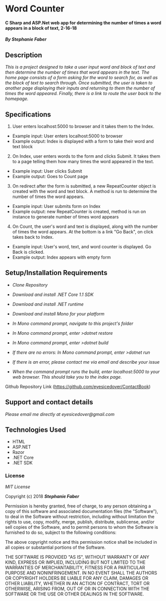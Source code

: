 # Word Counter
#### C Sharp and ASP.Net web app for determining the number of times a word appears in a block of text, 2-16-18  

#### _By Stephanie Faber_  

## Description
_This is a project designed to take a user input word and block of text and then determine the number of times that word appears in the text. The home page consists of a form asking for the word to search for, as well as the block of text to search through. Once submitted, the user is taken to another page displaying their inputs and returning to them the number of times the word appeared. Finally, there is a link to route the user back to the homepage._  

## Specifications

1. User enters localhost:5000 to browser and it takes them to the Index.
* Example input: User enters localhost:5000 to browser
* Example output: Index is displayed with a form to take their word and text block

2. On Index, user enters words to the form and clicks Submit. It takes them to a page telling them how many times the word appeared in the text.
* Example input: User clicks Submit
* Example output: Goes to Count page

3. On redirect after the form is submitted, a new RepeatCounter object is created with the word and text block. A method is run to determine the number of times the word appears.
* Example input: User submits form on Index
* Example output: new RepeatCounter is created, method is run on instance to generate number of times word appears

4. On Count, the user's word and text is displayed, along with the number of times the word appears. At the bottom is a link "Go Back", on click takes back to Index.
* Example input: User's word, text, and word counter is displayed. Go Back is clicked.
* Example output: Index appears with empty form


## Setup/Installation Requirements

* _Clone Repository_

* _Download and install .NET Core 1.1 SDK_

* _Download and install .NET runtime_

* _Download and install Mono for your platform_

* _In Mono command prompt, navigate to this project's folder_

* _In Mono command prompt, enter >dotnet restore_

* _In Mono command prompt, enter >dotnet build_

* _If there are no errors: In Mono command prompt, enter >dotnet run_

* _If there is an error, please contact me via email and describe your issue_

* _When the command prompt runs the build, enter localhost:5000 to your web browser. This should take you to the index page._

Github Repository Link (https://github.com/eyesicedover/ContactBook)

## Support and contact details

_Please email me directly at eyesicedover@gmail.com_

## Technologies Used

* HTML
* ASP.NET
* Razor
* .NET Core
* .NET SDK

### License

*MIT License*

Copyright (c) 2018 **_Stephanie Faber_**

Permission is hereby granted, free of charge, to any person obtaining a copy
of this software and associated documentation files (the "Software"), to deal
in the Software without restriction, including without limitation the rights
to use, copy, modify, merge, publish, distribute, sublicense, and/or sell
copies of the Software, and to permit persons to whom the Software is
furnished to do so, subject to the following conditions:

The above copyright notice and this permission notice shall be included in all
copies or substantial portions of the Software.

THE SOFTWARE IS PROVIDED "AS IS", WITHOUT WARRANTY OF ANY KIND, EXPRESS OR
IMPLIED, INCLUDING BUT NOT LIMITED TO THE WARRANTIES OF MERCHANTABILITY,
FITNESS FOR A PARTICULAR PURPOSE AND NONINFRINGEMENT. IN NO EVENT SHALL THE
AUTHORS OR COPYRIGHT HOLDERS BE LIABLE FOR ANY CLAIM, DAMAGES OR OTHER
LIABILITY, WHETHER IN AN ACTION OF CONTRACT, TORT OR OTHERWISE, ARISING FROM,
OUT OF OR IN CONNECTION WITH THE SOFTWARE OR THE USE OR OTHER DEALINGS IN THE
SOFTWARE.
